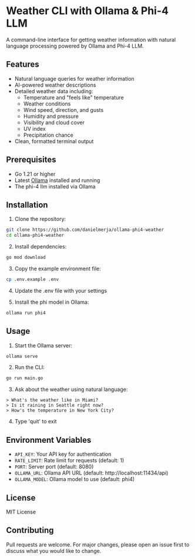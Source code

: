 # Weather CLI with Ollama & Phi-4 LLM

A command-line interface for getting weather information with natural language processing powered by Ollama and Phi-4 LLM.

## Features

- Natural language queries for weather information
- AI-powered weather descriptions
- Detailed weather data including:
  - Temperature and "feels like" temperature
  - Weather conditions
  - Wind speed, direction, and gusts
  - Humidity and pressure
  - Visibility and cloud cover
  - UV index
  - Precipitation chance
- Clean, formatted terminal output

## Prerequisites

- Go 1.21 or higher
- Latest [Ollama](https://ollama.com/) installed and running
- The phi-4 llm installed via Ollama

## Installation

1. Clone the repository:
```bash
git clone https://github.com/danielmerja/ollama-phi4-weather
cd ollama-phi4-weather
```

2. Install dependencies:
```bash
go mod download
```

3. Copy the example environment file:
```bash
cp .env.example .env
```

4. Update the .env file with your settings

5. Install the phi model in Ollama:
```bash
ollama run phi4
```

## Usage

1. Start the Ollama server:
```bash
ollama serve
```

2. Run the CLI:
```bash
go run main.go
```

3. Ask about the weather using natural language:
```
> What's the weather like in Miami?
> Is it raining in Seattle right now?
> How's the temperature in New York City?
```

4. Type 'quit' to exit

## Environment Variables

- `API_KEY`: Your API key for authentication
- `RATE_LIMIT`: Rate limit for requests (default: 1)
- `PORT`: Server port (default: 8080)
- `OLLAMA_URL`: Ollama API URL (default: http://localhost:11434/api)
- `OLLAMA_MODEL`: Ollama model to use (default: phi4)

## License

MIT License

## Contributing

Pull requests are welcome. For major changes, please open an issue first to discuss what you would like to change. 
